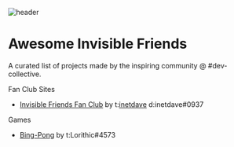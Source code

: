 
![header](https://pbs.twimg.com/profile_banners/1457443615542636545/1641009391/1500x500)

# Awesome Invisible Friends
A curated list of projects made by the inspiring community @ #dev-collective.

Fan Club Sites
- [Invisible Friends Fan Club](https://invisiblefc.com/) by t:[inetdave](https://twitter.com/inetdave) d:inetdave#0937

Games
- [Bing-Pong](https://github.com/Invisible-Devs/bing-pong) by t:Lorithic#4573
